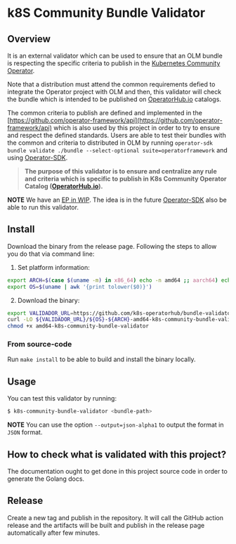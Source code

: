 k8S Community Bundle Validator
==

## Overview

It is an external validator which can be used to ensure that an OLM bundle is respecting
the specific criteria to publish in the [Kubernetes Community Operator](https://github.com/k8s-operatorhub/community-operators). 

Note that a distribution must attend the common requirements defied to integrate the Operator project
with OLM and then, this validator will check the bundle which is intended to be published on [OperatorHub.io](https://operatorhub.io/) 
catalogs.

The common criteria to publish are defined and implemented in the [https://github.com/operator-framework/api](https://github.com/operator-framework/api) 
which is also used by this project in order to try to ensure and respect the defined standards. Users are able to test their
bundles with the common and criteria to distributed in OLM by running `operator-sdk bundle validate ./bundle --select-optional suite=operatorframework` 
and using [Operator-SDK][operator-sdk].

> **The purpose of this validator is to ensure 
and centralize any rule and criteria which is specific to publish in 
K8s Community Operator Catalog ([OperatorHub.io](https://operatorhub.io/)).**

**NOTE** We have an [EP in WIP](https://github.com/operator-framework/enhancements/pull/98). The idea is in the future
[Operator-SDK][operator-sdk] also be able to run this validator. 

## Install

Download the binary from the release page. 
Following the steps to allow you do that via command line:

1. Set platform information:

```sh
export ARCH=$(case $(uname -m) in x86_64) echo -n amd64 ;; aarch64) echo -n arm64 ;; *) echo -n $(uname -m) ;; esac)
export OS=$(uname | awk '{print tolower($0)}')
```

2. Download the binary:

```sh
export VALIDADOR_URL=https://github.com/k8s-operatorhub/bundle-validator/releases/download/{tagVersion}
curl -LO ${VALIDADOR_URL}/${OS}-${ARCH}-amd64-k8s-community-bundle-validator
chmod +x amd64-k8s-community-bundle-validator
```

### From source-code

Run `make install` to be able to build and install the binary locally. 

## Usage

You can test this validator by running:

```sh
$ k8s-community-bundle-validator <bundle-path>
```

**NOTE** You can use the option `--output=json-alpha1` to output the format in `JSON` format.

## How to check what is validated with this project?

The documentation ought to get done in this project source code in order to generate the Golang docs. 

## Release

Create a new tag and publish in the repository. It will call the GitHub action release and the
artifacts will be built and publish in the release page automatically after few minutes. 

[operator-sdk]: https://github.com/operator-framework/operator-sdk